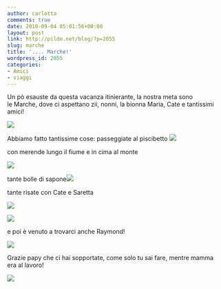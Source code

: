 ```yaml
---
author: carlotta
comments: true
date: 2010-09-04 05:01:56+00:00
layout: post
link: http://pilde.net/blog/?p=2055
slug: marche
title: '.... Marche!'
wordpress_id: 2055
categories:
- Amici
- viaggi
---
```


Un pò esauste da questa vacanza itinierante, la nostra meta sono le Marche, dove ci aspettano zii, nonni, la bionna Maria, Cate e tantissimi amici!

![]({{baseurl}}/uploads/2010/09/betta_maria.jpg)




Abbiamo fatto tantissime cose: passeggiate al piscibetto ![]({{baseurl}}/uploads/2010/09/passeggiate.jpg)




con merende lungo il fiume e in cima al monte

![]({{baseurl}}/uploads/2010/09/fiume1.jpg)




tante bolle di sapone![]({{baseurl}}/uploads/2010/09/bolle_sapone1.jpg)




tante risate con Cate e Saretta

![]({{baseurl}}/uploads/2010/09/mati_cate.jpg)




![]({{baseurl}}/uploads/2010/09/saretta.jpg)




e poi è venuto a trovarci anche Raymond!

![]({{baseurl}}/uploads/2010/09/raymond1.jpg)




Grazie papy che ci hai sopportate, come solo tu sai fare, mentre mamma era al lavoro!

![]({{baseurl}}/uploads/2010/09/papy.jpg)



